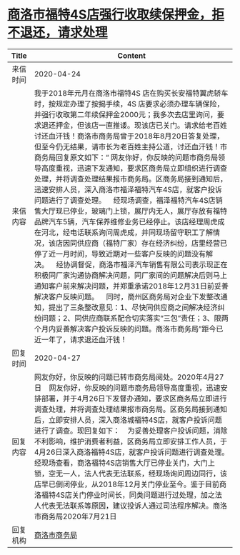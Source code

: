 # <a href="http://www.shangluo.gov.cn/zmhd/ldxxxx.jsp?urltype=leadermail.LeaderMailContentUrl&wbtreeid=1112&leadermailid=5807">商洛市福特4S店强行收取续保押金，拒不退还，请求处理</a>
| Title |                                                                                                                                                                                                                                                                                                                                    Content                                                                                                                                                                                                                                                                                                                                    |
|:-----:|-------------------------------------------------------------------------------------------------------------------------------------------------------------------------------------------------------------------------------------------------------------------------------------------------------------------------------------------------------------------------------------------------------------------------------------------------------------------------------------------------------------------------------------------------------------------------------------------------------------------------------------------------------------------------------|
| 来信时间  | 2020-04-24                                                                                                                                                                                                                                                                                                                                                                                                                                                                                                                                                                                                                                                                    |
| 来信内容  | 我于2018年元月在商洛市福特4S 店在购买长安福特翼虎轿车时，按规定办理了按揭手续，4S 店要求必须办理车辆保险，并强行收取第二年续保押金2000元；我多次去店里询问，要求退还押金，但该店一直推诿。现该店已关门。请求给老百姓讨还血汗钱！商洛市商务局曾于2018年8月20日答复处理，但至今仍无结果，请市长为老百姓主持公道，讨还血汗钱！市商务局回复原文如下：“ 网友你好，你反映的问题市商务局领导高度重视，迅速下发通知，要求区商务局立即组织进行调查处理，并将调查处理结果报市商务局。区商务局接到通知后，迅速安排人员，深入商洛市福泽福特汽车4S店，就客户投诉问题进行了调查处理。    经现场调查，福泽福特汽车4S店销售大厅现已停业，玻璃门上锁，展厅内无人，展厅存放有福特品牌汽车5辆，汽车保养维修业务已经停止。该店经理周虎成在河北，经电话联系询问周虎成，并同现场留守职工了解情况，该店因同供应商（福特厂家）存在经济纠纷，店里经营已停了近一月时间，导致近期对一些客户反映的问题没有解决。    经协调督促，商洛市福泽汽车销售有限公司表示现正在积极同厂家沟通协商解决问题，同厂家间的问题解决后则马上通知客户前来解决问题，并郑重承诺2018年12月31日前妥善解决客户反映问题。    同时，商州区商务局对企业下发整改通知，提出了三条整改意见：1、尽快同供应商之间解决经济纠纷问题；2、同供应商联系配合切实落实“三包”责任；3、限两个月内妥善解决客户投诉反映的问题。商洛市商务局”距今已近一年了，请求退还血汗钱！ |
| 回复时间  | 2020-04-27                                                                                                                                                                                                                                                                                                                                                                                                                                                                                                                                                                                                                                                                    |
| 回复内容  | 网友你好，你反映的问题已转市商务局阅处。2020年4月27日    网友你好，你反映的问题市商务局领导高度重视，迅速安排部署，并于4月26日下发督办通知，要求区商务局立即进行调查处理，并将调查处理结果报市商务局。区商务局接到通知后，立即安排人员，深入商洛城福特4S店，就客户投诉问题进行了调查。现回复如下：    为妥善处理客户投诉问题，消除不利影响，维护消费者利益，区商务局立即安排工作人员，于4月26日深入商洛福特4S店，就客户投诉问题进行调查处理。经现场查看，商洛福特4S店销售大厅已停业关门，大门上锁，空无一人，法人代表无法联系，经现场询问周边同行，该店早已倒闭停业，从2018年12月关门停业至今。鉴于目前商洛福特4S店关门停业时间长，同类问题进行过处理，加之法人代表无法联系等原因，建议投诉人通过司法程序解决。商洛市商务局2020年7月21日                                                                                                                                                                                                                                                                                     |
| 回复机构  | <a href="../../categories/agencies/商洛市商务局.md">商洛市商务局</a>                                                                                                                                                                                                                                                                                                                                                                                                                                                                                                                                                                                                                      |